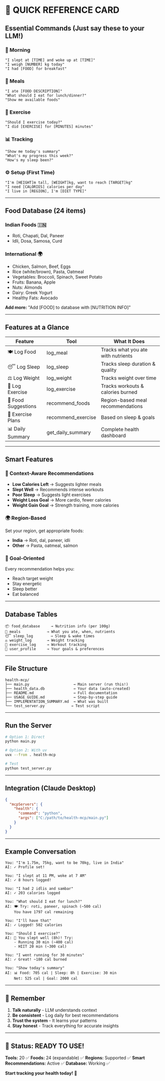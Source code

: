 # 🎴 QUICK REFERENCE CARD

## Essential Commands (Just say these to your LLM!)

### 🌅 Morning

```
"I slept at [TIME] and woke up at [TIME]"
"I weigh [NUMBER] kg today"
"I had [FOOD] for breakfast"
```

### 🥗 Meals

```
"I ate [FOOD DESCRIPTION]"
"What should I eat for lunch/dinner?"
"Show me available foods"
```

### 💪 Exercise

```
"Should I exercise today?"
"I did [EXERCISE] for [MINUTES] minutes"
```

### 📊 Tracking

```
"Show me today's summary"
"What's my progress this week?"
"How's my sleep been?"
```

### ⚙️ Setup (First Time)

```
"I'm [HEIGHT]m tall, [WEIGHT]kg, want to reach [TARGET]kg"
"I need [CALORIES] calories per day"
"I live in [REGION], I'm [DIET TYPE]"
```

---

## Food Database (24 items)

### Indian Foods 🇮🇳

- Roti, Chapati, Dal, Paneer
- Idli, Dosa, Samosa, Curd

### International 🌍

- Chicken, Salmon, Beef, Eggs
- Rice (white/brown), Pasta, Oatmeal
- Vegetables: Broccoli, Spinach, Sweet Potato
- Fruits: Banana, Apple
- Nuts: Almonds
- Dairy: Greek Yogurt
- Healthy Fats: Avocado

**Add more:** "Add [FOOD] to database with [NUTRITION INFO]"

---

## Features at a Glance

| Feature             | Tool               | What It Does                       |
| ------------------- | ------------------ | ---------------------------------- |
| 🍽️ Log Food         | log_meal           | Tracks what you ate with nutrients |
| 😴 Log Sleep        | log_sleep          | Tracks sleep duration & quality    |
| ⚖️ Log Weight       | log_weight         | Tracks weight over time            |
| 💪 Log Exercise     | log_exercise       | Tracks workouts & calories burned  |
| 🎯 Food Suggestions | recommend_foods    | Region-based meal recommendations  |
| 🏃 Exercise Plans   | recommend_exercise | Based on sleep & goals             |
| 📊 Daily Summary    | get_daily_summary  | Complete health dashboard          |

---

## Smart Features

### 🧠 Context-Aware Recommendations

- **Low Calories Left** → Suggests lighter meals
- **Slept Well** → Recommends intense workouts
- **Poor Sleep** → Suggests light exercises
- **Weight Loss Goal** → More cardio, fewer calories
- **Weight Gain Goal** → Strength training, more calories

### 🌍 Region-Based

Set your region, get appropriate foods:

- **India** → Roti, dal, paneer, idli
- **Other** → Pasta, oatmeal, salmon

### 🎯 Goal-Oriented

Every recommendation helps you:

- Reach target weight
- Stay energetic
- Sleep better
- Eat balanced

---

## Database Tables

```
📦 food_database     → Nutrition info (per 100g)
📝 meals            → What you ate, when, nutrients
😴 sleep_log        → Sleep & wake times
⚖️ weight_log       → Weight tracking
💪 exercise_log     → Workout tracking
👤 user_profile     → Your goals & preferences
```

---

## File Structure

```
health-mcp/
├── main.py                    → Main server (run this!)
├── health_data.db             → Your data (auto-created)
├── README.md                  → Full documentation
├── USAGE_GUIDE.md             → Step-by-step guide
├── IMPLEMENTATION_SUMMARY.md  → What was built
└── test_server.py            → Test script
```

---

## Run the Server

```bash
# Option 1: Direct
python main.py

# Option 2: With uv
uvx --from . health-mcp

# Test
python test_server.py
```

---

## Integration (Claude Desktop)

```json
{
  "mcpServers": {
    "health": {
      "command": "python",
      "args": ["C:/path/to/health-mcp/main.py"]
    }
  }
}
```

---

## Example Conversation

```
You: "I'm 1.75m, 75kg, want to be 70kg, live in India"
AI: ✓ Profile set!

You: "I slept at 11 PM, woke at 7 AM"
AI: ✓ 8 hours logged!

You: "I had 2 idlis and sambar"
AI: ✓ 203 calories logged

You: "What should I eat for lunch?"
AI: 🍽️ Try: roti, paneer, spinach (~500 cal)
    You have 1797 cal remaining

You: "I'll have that"
AI: ✓ Logged! 502 calories

You: "Should I exercise?"
AI: 💪 You slept well (8h)! Try:
    - Running 30 min (~400 cal)
    - HIIT 20 min (~300 cal)

You: "I went running for 30 minutes"
AI: ✓ Great! ~180 cal burned

You: "Show today's summary"
AI: 📊 Food: 705 cal | Sleep: 8h | Exercise: 30 min
    Net: 525 cal | Goal: 2000 cal
```

---

## 🎯 Remember

1. **Talk naturally** - LLM understands context
2. **Be consistent** - Log daily for best recommendations
3. **Trust the system** - It learns your patterns
4. **Stay honest** - Track everything for accurate insights

---

## 🚀 Status: READY TO USE!

**Tools:** 20 ✅
**Foods:** 24 (expandable) ✅
**Regions:** Supported ✅
**Smart Recommendations:** Active ✅
**Database:** Working ✅

**Start tracking your health today!** 🎉
